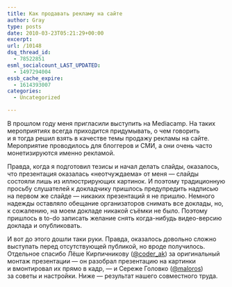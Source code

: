 ```yaml
---
title: Как продавать рекламу на сайте
author: Gray
type: posts
date: 2010-03-23T05:21:29+00:00
excerpt:
url: /10148
dsq_thread_id:
  - 78522851
esml_socialcount_LAST_UPDATED:
  - 1497294004
essb_cache_expire:
  - 1614393007
categories:
  - Uncategorized

---
```








В&nbsp;прошлом году меня пригласили выступить на&nbsp;Mediacamp. На&nbsp;таких мероприятиях всегда приходится придумывать, о&nbsp;чем говорить и&nbsp;я&nbsp;тогда решил взять в&nbsp;качестве темы продажу рекламы на&nbsp;сайте. Мероприятие проводилось для блоггеров и&nbsp;СМИ, а&nbsp;они очень часто монетизируются именно рекламой.

Правда, когда я&nbsp;подготовил тезисы и&nbsp;начал делать слайды, оказалось, что презентация оказалась &laquo;неотчуждаема&raquo; от&nbsp;меня&nbsp;&mdash; слайды состояли лишь из&nbsp;иллюстрирующих картинок. И&nbsp;поэтому традиционную просьбу слушателей к&nbsp;докладчику пришлось предупредить надписью на&nbsp;первом&nbsp;же слайде&nbsp;&mdash; никаких презентаций я&nbsp;не&nbsp;пришлю. Немного надежды оставляло обещание организаторов снимать все доклады, но, к&nbsp;сожалению, на&nbsp;моем докладе никакой съёмки не&nbsp;было. Поэтому пришлось в&nbsp;<nobr>to-do</nobr> записать желание снять <nobr>когда-нибудь</nobr> видео-версию доклада и&nbsp;опубликовать.

И&nbsp;вот до&nbsp;этого дошли таки руки. Правда, оказалось довольно сложно выступать перед отсутствующей публикой, но&nbsp;вроде получилось. Отдельное спасибо Лёше Кирпичникову (<a href="http://twitter.com/coder_ak" target="_blank">@coder_ak</a>) за&nbsp;оригинальный монтаж презентации&nbsp;&mdash; он&nbsp;разобрал презентацию на&nbsp;картинки и&nbsp;вмонтировал их&nbsp;прямо в&nbsp;кадр,&nbsp;&mdash; и&nbsp;Сереже Головко (<a href="http://twitter.com/maloros" target="_blank">@maloros</a>) за&nbsp;советы и&nbsp;настройки. Ниже&nbsp;&mdash; результат нашего совместного труда.